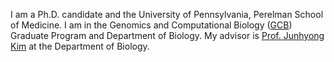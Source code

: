 I am a Ph.D. candidate and the University of Pennsylvania, Perelman School of Medicine. I am in the Genomics and Computational Biology ([GCB](https://www.med.upenn.edu/gcb/)) Graduate Program and Department of Biology. My advisor is [Prof. Junhyong Kim](https://kim.bio.upenn.edu/) at the Department of Biology. 